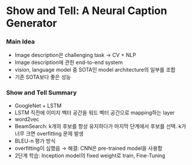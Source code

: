 # Show and Tell: A Neural Caption Generator

### Main Idea

- Image description은 challenging task → CV + NLP
- Image description에 관한 end-to-end system
- vision, language model 중 SOTA인 model architecture의 일부를 조합
- 기존 SOTA보다 좋은 성능

### Show and Tell Summary

- GoogleNet + LSTM
- LSTM 직전에 이미지 벡터 공간을 워드 벡터 공간으로 mapping하는 layer
- word2vec
- BeamSearch: k개의 후보를 항상 유지하다가 마지막 단계에서 후보를 선택. k가 너무 크면 overfitting 문제 발생
- BLEU-n 평가 방식
- overfitting이 심했음 → 해결: CNN은 pre-trained model을 사용함
- 2단계 학습: Inception model의 fixed weight로 train, Fine-Tuning